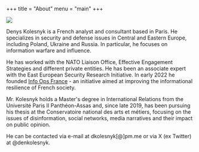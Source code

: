 +++
title = "About"
menu = "main"
+++

![](/images/dk_pic.jpeg)

Denys Kolesnyk is a French analyst and consultant based in Paris. He specializes in security and defense issues in Central and Eastern Europe, including Poland, Ukraine and Russia. In particular, he focuses on information warfare and influence.

He has worked with the NATO Liaison Office, Effective Engagement Strategies and different private entities. He has been an associate expert with the East European Security Research Initiative. In early 2022 he founded [Info Ops France](https://infoops.fr/) - an initiative aimed at improving the informational resilience of French society.

Mr. Kolesnyk holds a Master's degree in International Relations from the Université Paris II Panthéon-Assas and, since late 2019, has been pursuing his thesis at the Conservatoire national des arts et métiers, focusing on the issues of disinformation, social networks, media narratives and their impact on public opinion.

He can be contacted via e-mail at dkolesnyk[@]pm.me or via X (ex Twitter) at @denkolesnyk.